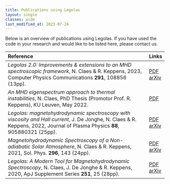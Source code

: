 ```yaml
---
title: Publications using Legolas
layout: single
classes: wide
last_modified_at: 2023-07-24
---
```


Below is an overview of publications using Legolas. If you have used the code in your research and would like to be listed here, please contact us.

| Reference | Links |
|:--------- |:----- |
| _Legolas 2.0: Improvements & extensions to an MHD spectroscopic framework_, N. Claes & R. Keppens, 2023, Computer Physics Communications **291**, 108856 (13pp). | [PDF](https://www.sciencedirect.com/science/article/abs/pii/S0010465523002011) <br> [arXiv](https://arxiv.org/pdf/2307.10145.pdf) |
| _An MHD eigenspectrum approach to thermal instabilities_, N. Claes, PhD Thesis (Promotor Prof. R. Keppens), KU Leuven, May 2022. | [PDF](https://perswww.kuleuven.be/~u0016541/MHD_sheets_pdf/thesisNiels.pdf) |
| _Legolas: magnetohydrodynamic spectroscopy with viscosity and Hall current_, J. De Jonghe, N. Claes & R. Keppens, 2022, Journal of Plasma Physics **88**, 905880321 (25pp). | [PDF](https://www.cambridge.org/core/journals/journal-of-plasma-physics/article/legolas-magnetohydrodynamic-spectroscopy-with-viscosity-and-hall-current/352E1C5E7843B129E74A21895F23D1A3) <br> [arXiv](https://arxiv.org/pdf/2206.07377.pdf) |
| _Magnetohydrodynamic Spectroscopy of a Non-adiabatic Solar Atmosphere_, N. Claes & R. Keppens, 2021, Sol. Phys. **296**, 143 (24pp). | [PDF](https://link.springer.com/article/10.1007/s11207-021-01894-2) <br> [arXiv](https://arxiv.org/pdf/2108.09467.pdf) |
| _Legolas: A Modern Tool for Magnetohydrodynamic Spectroscopy_, N. Claes, J. De Jonghe & R. Keppens, 2020, ApJ Supplement Series **251**, 25 (28pp).  | [PDF](https://arxiv.org/abs/2003.12538) <br> [arXiv](https://arxiv.org/pdf/2010.14148.pdf) |
